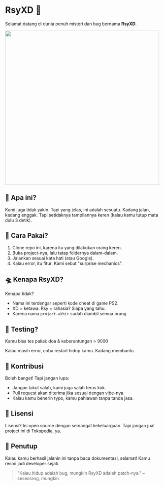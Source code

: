 # RsyXD 👾

Selamat datang di dunia penuh misteri dan bug bernama **RsyXD**.

<img src="https://media0.giphy.com/media/v1.Y2lkPTc5MGI3NjExMW40dGh1Zzl4dW56dmZtcTJnZHF0MHRtbG84anB5NWZtZzAwMW41dSZlcD12MV9pbnRlcm5hbF9naWZfYnlfaWQmY3Q9Zw/rzKSHEMN0lVkc/giphy.gif" width="500"/>

## 🤔 Apa ini?

Kami juga tidak yakin. Tapi yang jelas, ini adalah sesuatu. Kadang jalan, kadang enggak. Tapi setidaknya tampilannya keren (kalau kamu tutup mata dulu 3 detik).

## 🧠 Cara Pakai?

1. Clone repo ini, karena itu yang dilakukan orang keren.
2. Buka project-nya, lalu tatap foldernya dalam-dalam.
3. Jalankan sesuai kata hati (atau Google).
4. Kalau error, itu fitur. Kami sebut "surprise mechanics".

## 🛸 Kenapa RsyXD?

Kenapa tidak?

- Nama ini terdengar seperti kode cheat di game PS2.
- XD = ketawa. Rsy = rahasia? Siapa yang tahu.
- Karena nama `project-akhir` sudah diambil semua orang.

## 🧪 Testing?

Kamu bisa tes pakai:
doa & keberuntungan > 9000

Kalau masih error, coba restart hidup kamu. Kadang membantu.

## 🙏 Kontribusi

Boleh banget! Tapi jangan lupa:

- Jangan takut salah, kami juga salah terus kok.
- Pull request akan diterima jika sesuai dengan vibe-nya.
- Kalau kamu benerin typo, kamu pahlawan tanpa tanda jasa.

## 📜 Lisensi

Lisensi? Ini open source dengan semangat kekeluargaan. Tapi jangan jual project ini di Tokopedia, ya.

## 👻 Penutup

Kalau kamu berhasil jalanin ini tanpa baca dokumentasi, selamat! Kamu resmi jadi developer sejati.

> "Kalau hidup adalah bug, mungkin RsyXD adalah patch-nya." – seseorang, mungkin

